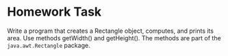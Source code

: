 # Homework Task

Write a program that creates a Rectangle object, computes, and prints its area. Use methods getWidth() and getHeight(). The methods are part of the `java.awt.Rectangle` package.
